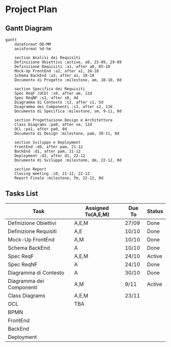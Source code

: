 # Project Plan

## Gantt Diagram

```mermaid
gantt
    dateFormat DD-MM
    axisFormat %d-%m

    section Analisi dei Requisiti
    Definizione Obiettivi :active, a0, 23-09, 29-09
    Definizione Requisiti :a1, after a0, 05-10
    Mock-Up FrontEnd :a2, after a1, 10-10 
    Schema BackEnd :a3, after a1, 10-10
    Documento di Progetto :milestone, am, 10-10, 0d
    
    section Specifica dei Requisiti
    Spec ReqF (UCD) :s0, after am, 12d
    Spec ReqNF :s1, after s0, 4d
    Diagramma di Contesto :s2, after s1, 5d
    Diagramma dei Componenti :s3, after s2, 13d
    Documento di Specifica :milestone, sm, 9-11, 0d

    section Progettazione Design e Architettura
    Class Diagrams :pa0, after sm, 12d
    OCL :pa1, after pa0, 8d
    Documento di Design :milestone, pam, 30-11, 0d

    section Sviluppo e Deployment
    FrontEnd :d0, after pam, 21-12
    BackEnd :d1, after pam, 21-12
    Deployment :d2, after d1, 22-12
    Documento di Sviluppo :milestone, dm, 22-12, 0d

    section Report
    Closing meeting :i0, 21-12, 22-12
    Report Finale :milestone, fm, 22-12, 0d

```

## Tasks List

| **Task**               | **Assigned To(A,E,M)** | **Due To** | **Status** |
|------------------------|------------------------|------------|------------|
|Definizione Obiettivi   |A,E,M|27/09|Done|
|Definizione Requisiti   |A,E|10/10|Done|
|Mock-Up FrontEnd        |A,M|10/10|Done|
|Schema BackEnd          |A|10/10|Done|
|Spec ReqF               |A,E,M|24/10|Active|
|Spec ReqNF              |A|24/10|Done|
|Diagramma di Contesto   |A|30/10|Done|
|Diagramma dei Componenti|A,M|9/11|Active|
|Class Diagrams          |A,E,M|23/11||
|OCL                     |TBA|||
|BPMN                    ||||
|FrontEnd                ||||
|BackEnd                 ||||
|Deployment              ||||